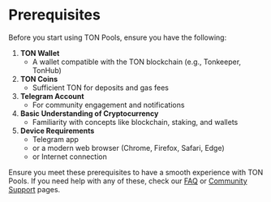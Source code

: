 # Prerequisites

Before you start using TON Pools, ensure you have the following:

1. **TON Wallet**
   * A wallet compatible with the TON blockchain (e.g., Tonkeeper, TonHub)
2. **TON Coins**
   * Sufficient TON for deposits and gas fees
3. **Telegram Account**
   * For community engagement and notifications
4. **Basic Understanding of Cryptocurrency**
   * Familiarity with concepts like blockchain, staking, and wallets
5. **Device Requirements**
   * Telegram app
   * or a modern web browser (Chrome, Firefox, Safari, Edge)
   * or Internet connection

Ensure you meet these prerequisites to have a smooth experience with TON Pools. If you need help with any of these, check our [FAQ](../faq.md) or [Community Support](../community-and-support/social-media-channels.md) pages.
